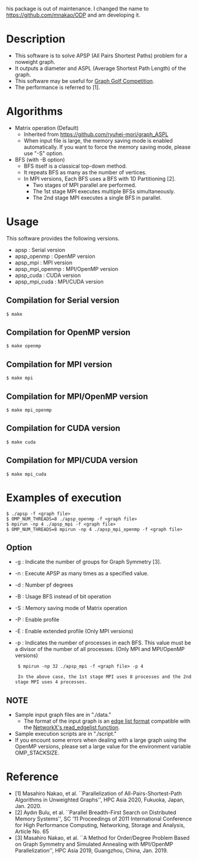 his package is out of maintenance. I changed the name to https://github.com/mnakao/ODP and am developing it.

# Description
* This software is to solve APSP (All Pairs Shortest Paths) problem for a noweight graph.
* It outputs a diameter and ASPL (Average Shortest Path Length) of the graph.
* This software may be useful for [Graph Golf Competition](http://research.nii.ac.jp/graphgolf/).
* The performance is referred to [1].

# Algorithms
* Matrix operation (Default)
    * Inherited from https://github.com/ryuhei-mori/graph_ASPL
    * When input file is large, the memory saving mode is enabled automatically.
      If you want to force the memory saving mode, please use "-S" option.
* BFS (with -B option)
    * BFS itself is a classical top-down method.
    * It repeats BFS as many as the number of vertices.
    * In MPI versions, Each BFS uses a BFS with 1D Partitioning [2].
        * Two stages of MPI parallel are performed.
        * The 1st stage MPI executes multiple BFSs simultaneously.
        * The 2nd stage MPI executes a single BFS in parallel.

# Usage
This software provides the following versions.
* apsp            : Serial version
* apsp_openmp     : OpenMP version
* apsp_mpi        : MPI version
* apsp_mpi_openmp : MPI/OpenMP version
* apsp_cuda       : CUDA version
* apsp_mpi_cuda   : MPI/CUDA version

## Compilation for Serial version

    $ make

## Compilation for OpenMP version

    $ make openmp

## Compilation for MPI version

    $ make mpi

## Compilation for MPI/OpenMP version

    $ make mpi_openmp

## Compilation for CUDA version

    $ make cuda

## Compilation for MPI/CUDA version

    $ make mpi_cuda
    
# Examples of execution

    $ ./apsp -f <graph file>
    $ OMP_NUM_THREADS=8 ./apsp_openmp -f <graph file>
    $ mpirun -np 4 ./apsp_mpi -f <graph file>
    $ OMP_NUM_THREADS=8 mpirun -np 4 ./apsp_mpi_openmp -f <graph file>

## Option
* -g : Indicate the number of groups for Graph Symmetry [3].
* -n : Execute APSP as many times as a specified value.
* -d : Number pf degrees
* -B : Usage BFS instead of bit operation
* -S : Memory saving mode of Matrix operation
* -P : Enable profile
* -E : Enable extended profile (Only MPI versions)
* -p : Indicates the number of processes in each BFS.
       This value must be a divisor of the number of all processes. (Only MPI and MPI/OpenMP versions)
       
       $ mpirun -np 32 ./apsp_mpi -f <graph file> -p 4
       
       In the above case, the 1st stage MPI uses 8 processes and the 2nd stage MPI uses 4 processes.

## NOTE
* Sample input graph files are in "./data."
    * The format of the input graph is an [edge list format](https://networkx.github.io/documentation/networkx-1.10/reference/readwrite.edgelist.html) compatible with the [NetworkX's read_edgelist function](https://networkx.github.io/documentation/networkx-1.10/reference/generated/networkx.readwrite.edgelist.read_edgelist.html).
* Sample execution scripts are in "./script."
* If you encount some errors when dealing with a large graph using the OpenMP versions,
  please set a large value for the environment variable OMP_STACKSIZE.

# Reference
* [1] Masahiro Nakao, et al. ``Parallelization of All-Pairs-Shortest-Path Algorithms in Unweighted Graphs'',
      HPC Asia 2020, Fukuoka, Japan, Jan. 2020.
* [2] Aydın Bulu, et al. ``Parallel Breadth-First Search on Distributed Memory Systems'',
      SC '11 Proceedings of 2011 International Conference for High Performance Computing, Networking, Storage and Analysis, Article No. 65
* [3] Masahiro Nakao, et al. ``A Method for Order/Degree Problem Based on Graph Symmetry and Simulated Annealing with MPI/OpenMP Parallelization'',
      HPC Asia 2019, Guangzhou, China, Jan. 2019.
      
